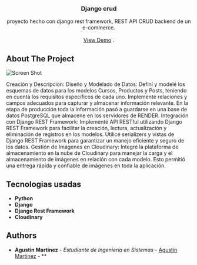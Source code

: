<br/>
<p align="center">
  <h3 align="center">Django crud</h3>

  <p align="center">
    proyecto hecho con django rest framework, REST API CRUD backend de un e-commerce. 
    <br/>
    <br/>
    <a href="https://drfcrud-oaob.onrender.com">View Demo</a>
    .
  </p>
</p>



## About The Project

![Screen Shot](https://res.cloudinary.com/dfwb0gsgo/image/upload/v1693419781/Proyectos/qcmhup5touekxl8zgnor.png)

Creación y Descripcion:
Diseño y Modelado de Datos: Definí y modelé los esquemas de datos para los modelos Cursos, Productos y Posts, teniendo en cuenta los requisitos específicos de cada uno. Implementé relaciones y campos adecuados para capturar y almacenar información relevante. En la etapa de producción toda la información pasó a guardarse en una base de datos PostgreSQL que almacene en los servidores de RENDER.
Integración con Django REST Framework: Implementé API RESTful utilizando Django REST Framework para facilitar la creación, lectura, actualización y eliminación de registros en los modelos. Utilicé serializers y vistas de Django REST Framework para garantizar un manejo eficiente y seguro de los datos.
Gestión de Imágenes en Cloudinary: Integré la plataforma de almacenamiento en la nube de Cloudinary para manejar la carga y el almacenamiento de imágenes en relación con cada modelo. Esto permitió una entrega rápida y confiable de imágenes en toda la aplicación.


## Tecnologias usadas
* **Python**
* **Django**
* **Django Rest Framework**
* **Cloudinary**

## Authors

* **Agustin Martinez** - *Estudiante de Ingeniería en Sistemas* - [Agustin Martinez](https://github.com/agustintmm) - **
